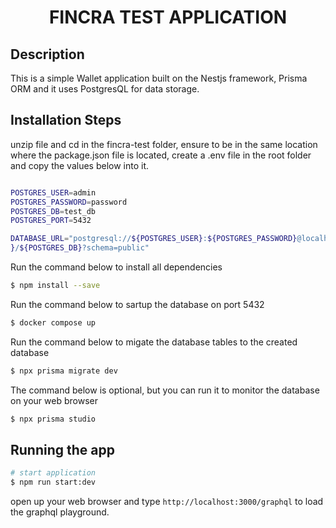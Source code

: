 
   <p align="center"><h1 align="center">FINCRA TEST APPLICATION</h1></p>
    

## Description

This is a simple Wallet application built on the Nestjs framework, Prisma ORM and it uses PostgresQL for data storage.

## Installation Steps
unzip file and cd in the fincra-test folder, ensure to be in the same location where the package.json file is located, create a .env file in the root folder and copy the values below into it.

```bash

POSTGRES_USER=admin
POSTGRES_PASSWORD=password
POSTGRES_DB=test_db
POSTGRES_PORT=5432  

DATABASE_URL="postgresql://${POSTGRES_USER}:${POSTGRES_PASSWORD}@localhost:${POSTGRES_PORT=5432  
}/${POSTGRES_DB}?schema=public"

```


Run the command below to install all dependencies

```bash 
$ npm install --save
```

Run the command below to sartup the database on port 5432

```bash 
$ docker compose up
```

Run the command below to migate the database tables to the created database

```bash 
$ npx prisma migrate dev
```

The command below is optional, but you can run it to monitor the database on your web browser

```bash 
$ npx prisma studio
```


## Running the app

```bash
# start application
$ npm run start:dev
```

open up your web browser and type `http://localhost:3000/graphql` to load the graphql playground.

